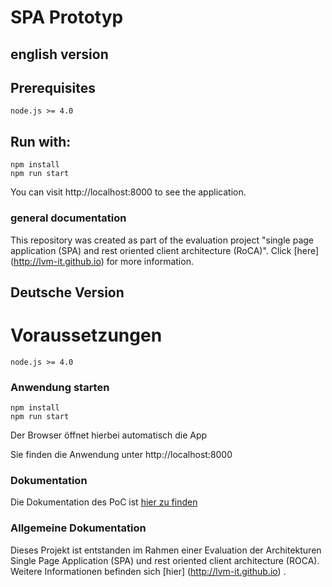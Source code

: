 

# SPA Prototyp

## english version

## Prerequisites

```
node.js >= 4.0
```

## Run with:

```
npm install
npm run start
```
You can visit http://localhost:8000 to see the application.

### general documentation

This repository was created as part of the evaluation project "single page application (SPA) and rest oriented client architecture (RoCA)". Click [here] (http://lvm-it.github.io) for more information.

## Deutsche Version

# Voraussetzungen
```
node.js >= 4.0
```

### Anwendung starten

```
npm install
npm run start
```

Der Browser öffnet hierbei automatisch die App

Sie finden die Anwendung unter http://localhost:8000

### Dokumentation

Die Dokumentation des PoC ist [hier zu finden](docs/readme.md)

### Allgemeine Dokumentation

Dieses Projekt ist entstanden im Rahmen einer Evaluation der Architekturen Single Page Application (SPA) und rest oriented client architecture (ROCA). Weitere Informationen befinden sich [hier] (http://lvm-it.github.io) .

